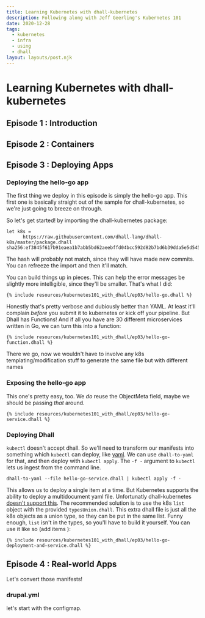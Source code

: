 ```yaml
---
title: Learning Kubernetes with dhall-kubernetes
description: Following along with Jeff Geerling's Kubernetes 101
date: 2020-12-28
tags:
  - kubernetes
  - infra
  - using
  - dhall
layout: layouts/post.njk
---
```

# Learning Kubernetes with dhall-kubernetes

## Episode 1 : Introduction

## Episode 2 : Containers

## Episode 3 : Deploying Apps

### Deploying the hello-go app

The first thing we deploy in this episode is simply the hello-go app. This first one is basically straight out of the sample for dhall-kubernetes, so we're just going to breeze on through.

So let's get started! by importing the dhall-kubernetes package:

``` dhall
let k8s =
      https://raw.githubusercontent.com/dhall-lang/dhall-k8s/master/package.dhall sha256:ef3845f617b91eaea1b7abb5bd62aeebffd04bcc592d82b7bd6b39dda5e5d545
```

The hash will probably not match, since they will have made new commits. You can refreeze the import and then it'll match.

You can build things up in pieces. This can help the error messages be slightly more intelligible, since they'll be smaller. That's what I did:

``` dhall
{% include resources/kubernetes101_with_dhall/ep03/hello-go.dhall %}
```

Honestly that's pretty verbose and dubiously better than YAML. At least it'll complain _before_ you submit it to kubernetes or kick off your pipeline.
But Dhall has Functions! And if all you have are 30 different microservices written in Go, we can turn this into a function:

``` dhall
{% include resources/kubernetes101_with_dhall/ep03/hello-go-function.dhall %}
```

There we go, now we wouldn't have to involve any k8s templating/modification stuff to generate the same file but with different names

### Exposing the hello-go app

This one's pretty easy, too. We _do_ reuse the ObjectMeta field, maybe we should be passing _that_ around.

``` dhall
{% include resources/kubernetes101_with_dhall/ep03/hello-go-service.dhall %}
```

### Deploying Dhall

`kubectl` doesn't accept dhall. So we'll need to transform our manifests into something which `kubectl` can deploy, like [yaml](https://noyaml.com). We can use `dhall-to-yaml` for that, and then deploy with `kubectl apply`. The `-f -` argument to `kubectl` lets us ingest from the command line.

``` shell
dhall-to-yaml --file hello-go-service.dhall | kubectl apply -f -
```

This allows us to deploy a single item at a time. But Kubernetes supports the ability to deploy a multidocument yaml file. Unfortunatly dhall-kubernetes [doesn't support this](https://github.com/dhall-lang/dhall-kubernetes#can-i-generate-a-yaml-file-with-many-objects-in-it). The recommended solution is to use the k8s `list` object with the provided `typesUnion.dhall`. This extra dhall file is just all the k8s objects as a union type, so they can be put in the same list. Funny enough, `list` isn't in the types, so you'll have to build it yourself. You can use it like so (add items ):

``` dhall
{% include resources/kubernetes101_with_dhall/ep03/hello-go-deployment-and-service.dhall %}
```
## Episode 4 : Real-world Apps

Let's convert those manifests!

### drupal.yml

let's start with the configmap. 